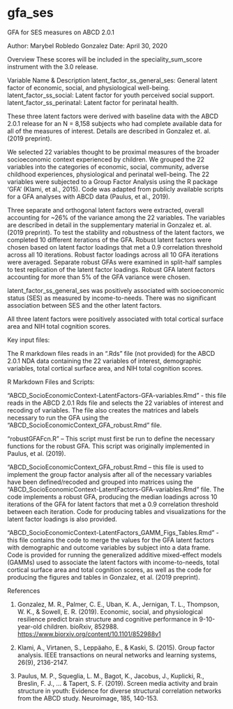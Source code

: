 # gfa_ses
GFA for SES measures on ABCD 2.0.1

Author: Marybel Robledo Gonzalez
Date: April 30, 2020

Overview
These scores will be included in the speciality_sum_score instrument with the 3.0 release.  

Variable Name	& Description
latent_factor_ss_general_ses:	General latent factor of economic, social, and physiological well-being.
latent_factor_ss_social:	Latent factor for youth perceived social support.
latent_factor_ss_perinatal:	Latent factor for perinatal health. 

These three latent factors were derived with baseline data with the ABCD 2.0.1 release for an N = 8,158 subjects who had complete available data for all of the measures of interest.  Details are described in Gonzalez et. al. (2019 preprint).

We selected 22 variables thought to be proximal measures of the broader socioeconomic context experienced by children.  We grouped the 22 variables into the categories of economic, social, community, adverse childhood experiences, physiological and perinatal well-being.  The 22 variables were subjected to a Group Factor Analysis using the R package ‘GFA’ (Klami, et al., 2015).  Code was adapted from publicly available scripts for a GFA analyses with ABCD data (Paulus, et al., 2019).

Three separate and orthogonal latent factors were extracted, overall accounting for ~26% of the variance among the 22 variables.  The variables are described in detail in the supplementary material in Gonzalez et. al. (2019 preprint).  To test the stability and robustness of the latent factors, we completed 10 different iterations of the GFA.  Robust latent factors were chosen based on latent factor loadings that met a 0.9 correlation threshold across all 10 iterations.  Robust factor loadings across all 10 GFA iterations were averaged.  Separate robust GFAs were examined in split-half samples to test replication of the latent factor loadings.  Robust GFA latent factors accounting for more than 5% of the GFA variance were chosen.   

latent_factor_ss_general_ses was positively associated with socioeconomic status (SES) as measured by income-to-needs.  There was no significant association between SES and the other latent factors.  

All three latent factors were positively associated with total cortical surface area and NIH total cognition scores.   

Key input files:

The R markdown files reads in an “.Rds” file (not provided) for the ABCD 2.0.1 NDA data containing the 22 variables of interest, demographic variables, total cortical surface area, and NIH total cognition scores. 

R Markdown Files and Scripts:

“ABCD_SocioEconomicContext-LatentFactors-GFA-variables.Rmd” -  this file reads in the ABCD 2.0.1 Rds file and selects the 22 variables of interest and recoding of variables.  The file also creates the matrices and labels necessary to run the GFA using the “ABCD_SocioEconomicContext_GFA_robust.Rmd” file.  

“robustGFAFcn.R” – This script must first be run to define the necessary functions for the robust GFA.  This script was originally implemented in Paulus, et al. (2019). 

“ABCD_SocioEconomicContext_GFA_robust.Rmd – this file is used to implement the group factor analysis after all of the necessary variables have been defined/recoded and grouped into matrices using the “ABCD_SocioEconomicContext-LatentFactors-GFA-variables.Rmd” file.  The code implements a robust GFA, producing the median loadings across 10 iterations of the GFA for latent factors that met a 0.9 correlation threshold between each iteration.  Code for producing tables and visualizations for the latent factor loadings is also provided. 

“ABCD_SocioEconomicContext-LatentFactors_GAMM_Figs_Tables.Rmd” - this file contains the code to merge the values for the GFA latent factors with demographic and outcome variables by subject into a data frame.  Code is provided for running the generalized additive mixed-effect models (GAMMs) used to associate the latent factors with income-to-needs, total cortical surface area and total cognition scores, as well as the code for producing the figures and tables in Gonzalez, et al. (2019 preprint). 




References

1.	Gonzalez, M. R., Palmer, C. E., Uban, K. A., Jernigan, T. L., Thompson, W. K., & Sowell, E. R. (2019). Economic, social, and physiological resilience predict brain structure and cognitive performance in 9-10-year-old children. bioRxiv, 852988.
https://www.biorxiv.org/content/10.1101/852988v1

2.	Klami, A., Virtanen, S., Leppäaho, E., & Kaski, S. (2015). Group factor analysis. IEEE transactions on neural networks and learning systems, 26(9), 2136-2147.

3.	Paulus, M. P., Squeglia, L. M., Bagot, K., Jacobus, J., Kuplicki, R., Breslin, F. J., ... & Tapert, S. F. (2019). Screen media activity and brain structure in youth: Evidence for diverse structural correlation networks from the ABCD study. Neuroimage, 185, 140-153.


